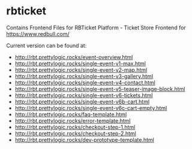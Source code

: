 # rbticket
Contains Frontend Files for RBTicket Platform - Ticket Store Frontend for https://www.redbull.com/

Current version can be found at:


* http://rbt.prettylogic.rocks/event-overview.html
* http://rbt.prettylogic.rocks/single-event-v1-max.html
* http://rbt.prettylogic.rocks/single-event-v2-map.html
* http://rbt.prettylogic.rocks/single-event-v3-gallery.html
* http://rbt.prettylogic.rocks/single-event-v4-contact.html
* http://rbt.prettylogic.rocks/single-event-v5-teaser-image-block.html
* http://rbt.prettylogic.rocks/single-event-v6-tickets.html
* http://rbt.prettylogic.rocks/single-event-v6b-cart.html
* http://rbt.prettylogic.rocks/single-event-v6c-cart-empty.html
* http://rbt.prettylogic.rocks/faq-template.html
* http://rbt.prettylogic.rocks/error-template.html
* http://rbt.prettylogic.rocks/checkout-step-1.html
* http://rbt.prettylogic.rocks/checkout-step-2.html
* http://rbt.prettylogic.rocks/dev-prototype-template.html

